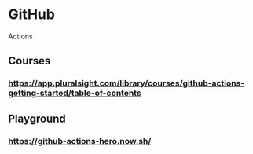 # GitHub
Actions
## Courses
### https://app.pluralsight.com/library/courses/github-actions-getting-started/table-of-contents
## Playground
### https://github-actions-hero.now.sh/
